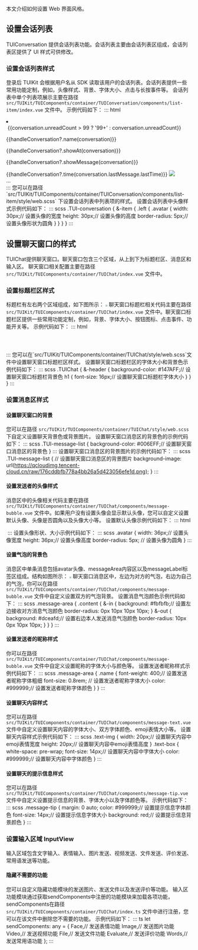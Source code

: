 本文介绍如何设置 Web 界面风格。 
## 设置会话列表
 TUIConversation 提供会话列表功能。会话列表主要由会话列表区组成，会话列表区提供了 UI 样式可供修改。


### 设置会话列表样式

登录后 TUIKit 会根据用户名从 SDK 读取该用户的会话列表。会话列表提供一些常用功能定制，例如，头像样式、背景、字体大小、点击与长按事件等。
会话列表中单个列表项展示主要在路径 `src/TUIKit/TUIComponents/container/TUIConversation/components/list-item/index.vue` 文件中。
示例代码如下：
<dx-codeblock>
:::  html
<!-- 会话列表中单个会话列表项展示 -->
<li ref="content">
	<div class="TUI-conversation-item">
		<aside class="left">
			<!-- 头像 -->
			<img class="avatar" :src="handleConversation?.avator(conversation)">
			<!-- 消息未读数/红点 -->
			<span class="num" v-if="conversation.unreadCount>0 && conversation.messageRemindType !== 'AcceptNotNotify'">
				{{conversation.unreadCount > 99 ? '99+' : conversation.unreadCount}}
			</span>
			<span class="num-notify" v-if="conversation.unreadCount>0 && conversation.messageRemindType === 'AcceptNotNotify'"></span>
		</aside>
		<div class="content">
			<div class="content-header">
				<!-- 会话名称 -->
				<label>
					<p class="name">{{handleConversation?.name(conversation)}}</p>
				</label>
				<!-- 会话最新消息展示/@提示 -->
				<div class="middle-box">
					<span class="middle-box-at"  v-if="conversation.type === 'GROUP' && conversation.groupAtInfoList.length > 0">{{handleConversation?.showAt(conversation)}}</span>
					<p>{{handleConversation?.showMessage(conversation)}}</p>
				</div>
			</div>
			<div class="content-footer">
				<!-- 会话最新消息时间 -->
				<span class="time">{{handleConversation?.time(conversation.lastMessage.lastTime)}}</span>
				<!-- 会话是否设置免打扰 -->
				<img v-if="conversation.messageRemindType === 'AcceptNotNotify'" class="mute-icon" src="../../../../assets/icon/mute.svg">
				<i></i>
			</div>
		</div>
	</div>
	<!-- 会话菜单栏 -->
	<div class="dialog dialog-item"  v-if="toggle" ref="dialog">...</div>
</li>
:::
</dx-codeblock>
您可以在路径 `src/TUIKit/TUIComponents/container/TUIConversation/components/list-item/style/web.scss` 下设置会话列表中列表项的样式。
设置会话列表中头像样式示例代码如下：
<dx-codeblock>
:::  scss
.TUI-conversation {
	&-item {
		.left {
			.avatar {
				width: 30px;// 设置头像的宽度
				height: 30px;// 设置头像的高度
				border-radius: 5px;// 设置头像形状为圆角
			}
		}
	}
}
:::
</dx-codeblock>

## 设置聊天窗口的样式
TUIChat提供聊天窗口。聊天窗口包含三个区域，从上到下为标题栏区、消息区和输入区。
聊天窗口相关配置主要在路径 `src/TUIKit/TUIComponents/container/TUIChat/index.vue` 文件中。

### 设置标题栏区样式
标题栏有左右两个区域组成，如下图所示： 
<img src="https://qcloudimg.tencent-cloud.cn/raw/5d319461a85c2b4283b83ae58742ef00.png" style="zoom:30%;"/> 
聊天窗口标题栏相关代码主要在路径 `src/TUIKit/TUIComponents/container/TUIChat/index.vue` 文件中。聊天窗口标题栏区提供一些常用功能定制，例如，背景、字体大小、按钮图标、点击事件、功能开关等。
示例代码如下：
<dx-codeblock>
:::  html
<header class="TUIChat-header">
	<!-- 聊天窗口名/【正在输入中...】状态提示 -->
	<typing-header
		:needTyping="needTyping"//【正在输入中...】状态提示开关，如需关闭此功能请传入false
		...
	/>
	<!-- 群聊天设置（仅限群聊天窗口） -->
	<aside class="setting">
		<Manage v-if="conversation.groupProfile" :conversation="conversation" :userInfo="userInfo" :isH5="env.isH5" />
	</aside>
</header>
:::
</dx-codeblock>
您可以在`src/TUIKit/TUIComponents/container/TUIChat/style/web.scss`文件中设置聊天窗口标题栏区样式。
设置聊天窗口标题栏区的字体大小和背景色示例代码如下：
<dx-codeblock>
:::  scss
.TUIChat {
	&-header {
		background-color: #147AFF;// 设置聊天窗口标题栏背景色
		h1 {
			font-size: 16px;// 设置聊天窗口标题栏字体大小
		}
	}
}
:::
</dx-codeblock>

### 设置消息区样式

#### 设置聊天窗口的背景
您可以在路径 `src/TUIKit/TUIComponents/container/TUIChat/style/web.scss` 下自定义设置聊天背景色或背景图片。
设置聊天窗口消息区的背景色的示例代码如下：
<dx-codeblock>
:::  scss
.TUI-message-list {
	background-color: #006EFF;// 设置聊天窗口消息区的背景色
}
:::
</dx-codeblock>
设置聊天窗口消息区的背景图片的示例代码如下：
<dx-codeblock>
:::  scss
.TUI-message-list {
	// 设置聊天窗口消息区的背景图片
	background-image: url(https://qcloudimg.tencent-cloud.cn/raw/176cddbfb778a4bb26a5d423056efe1d.png); 
}
:::
</dx-codeblock>

#### 设置发送者的头像样式
消息区中的头像相关代码主要在路径 `src/TUIKit/TUIComponents/container/TUIChat/components/message-bubble.vue` 文件中。如果用户没有设置头像会显示默认头像，您可以自定义设置默认头像、头像是否圆角以及头像大小等。
设置默认头像示例代码如下：
<dx-codeblock>
:::  html
<!-- 设置默认头像路径为https://web.sdk.qcloud.com/component/TUIKit/assets/avatar_21.png  -->
<img
	class="avatar"
	:src="message?.avatar || 'https://web.sdk.qcloud.com/component/TUIKit/assets/avatar_21.png'"
	onerror="this.src='https://web.sdk.qcloud.com/component/TUIKit/assets/avatar_21.png'"
/>
:::
</dx-codeblock>
设置头像形状、大小示例代码如下：
<dx-codeblock>
:::  scss
.avatar {
	width: 36px;// 设置头像宽度
	height: 36px;// 设置头像高度
	border-radius: 5px; // 设置头像为圆角
}
:::
</dx-codeblock>

#### 设置气泡的背景色
消息区中单条消息包括avatar头像、messageArea内容区以及messageLabel标签区组成。结构如图所示： 
<img src="https://qcloudimg.tencent-cloud.cn/raw/ca91179dcfec41166e0960d1991cc94f.png" style="zoom:30%;"/> 
聊天窗口消息区中，左边为对方的气泡，右边为自己的气泡，你可以在路径  `src/TUIKit/TUIComponents/container/TUIChat/components/message-bubble.vue` 文件中自定义设置双方的气泡背景。
设置消息气泡颜色示例代码如下：
<dx-codeblock>
:::  scss
.message-area {
	.content {
		&-in {
			background: #fbfbfb;// 设置左边接收对方消息气泡颜色
			border-radius: 0px 10px 10px 10px;
		}
		&-out {
			background: #dceafd;// 设置右边本人发送消息气泡颜色
			border-radius: 10px 0px 10px 10px;
		}
	}
}
:::
</dx-codeblock>

#### 设置发送者的昵称样式
你可以在路径 `src/TUIKit/TUIComponents/container/TUIChat/components/message-bubble.vue` 文件中自定义设置昵称的字体大小与颜色等。
设置发送者昵称样式示例代码如下：
<dx-codeblock>
:::  scss
.message-area {
	.name {
		font-weight: 400;// 设置发送者昵称字体粗细
		font-size: 0.8rem; // 设置发送者昵称字体大小
		color: #999999;// 设置发送者昵称字体颜色
	}
}
:::
</dx-codeblock>

#### 设置聊天内容样式
您可以在路径 `src/TUIKit/TUIComponents/container/TUIChat/components/message-text.vue` 文件中自定义设置聊天内容的字体大小、双方字体颜色、emoji表情大小等。
设置聊天内容样式示例代码如下：
<dx-codeblock>
:::  scss
.text-img {
	width: 20px;// 设置聊天内容中emoji表情宽度
	height: 20px;// 设置聊天内容中emoji表情高度
}
.text-box {
	white-space: pre-wrap;
	font-size: 14px;// 设置聊天内容中字体大小
	color: #999999;// 设置聊天内容中字体颜色
}
:::
</dx-codeblock>

#### 设置聊天的提示信息样式
您可以在路径 `src/TUIKit/TUIComponents/container/TUIChat/components/message-tip.vue` 文件中自定义设置提示信息的背景、字体大小以及字体颜色等。
示例代码如下：
<dx-codeblock>
:::  scss
.message-tip {
	margin: 0 auto;
	color: #999999;// 设置提示信息字体颜色
	font-size: 14px;// 设置提示信息字体大小
	background: red;// 设置提示信息背景颜色
}
:::
</dx-codeblock>


### 设置输入区域 InputView
输入区域包含文字输入、表情输入、图片发送、视频发送、文件发送、评价发送、常用语发送等功能。 


#### 隐藏不需要的功能
您可以自定义隐藏功能模块的发送图片、发送文件以及发送评价等功能。
输入区功能模块通过获取sendComponents中注册的功能模块来加载各项功能，sendComponents在路径  `src/TUIKit/TUIComponents/container/TUIChat/index.ts` 文件中进行注册，您可以在该文件中删除您不需要的功能。
示例代码如下：
<dx-codeblock>
:::  ts
let sendComponents: any = {
	Face,// 发送表情功能
	Image,// 发送图片功能
	Video,// 发送视频功能
	File,// 发送文件功能
	Evaluate,// 发送评价功能
	Words,// 发送常用语功能
};
:::
</dx-codeblock>

